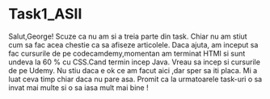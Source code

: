# Task1_ASII
Salut,George! 
Scuze ca nu am si a treia parte din task. Chiar nu am stiut cum sa fac acea chestie ca sa afiseze articolele.
Daca ajuta, am inceput sa fac cursurile de pe codecamdemy,momentan am terminat HTMl si sunt undeva la 60 % cu CSS.Cand termin incep Java.
Vreau sa incep si cursurile de pe Udemy. Nu stiu daca e ok ce am facut aici ,dar sper sa iti placa. Mi a luat ceva timp chiar daca nu pare asa.
Promit ca la urmatoarele task-uri o sa invat mai multe si o sa iasa mult mai bine ! 
